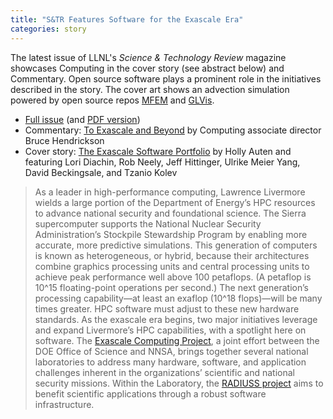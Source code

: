 ```yaml
---
title: "S&TR Features Software for the Exascale Era"
categories: story
---
```


The latest issue of LLNL's *Science & Technology Review* magazine showcases Computing in the cover story (see abstract below) and Commentary. Open source software plays a prominent role in the initiatives described in the story. The cover art shows an advection simulation powered by open source repos [MFEM](https://mfem.org/) and [GLVis](https://glvis.org/).

* [Full issue](https://str.llnl.gov/2021-02) (and [PDF version](https://str.llnl.gov/content/pages/2021-02/pdf/02.21.pdf))
* Commentary: [To Exascale and Beyond](https://str.llnl.gov/2021-02/comfeb21) by Computing associate director Bruce Hendrickson
* Cover story: [The Exascale Software Portfolio](https://str.llnl.gov/2021-02/diachin) by Holly Auten and featuring Lori Diachin, Rob Neely, Jeff Hittinger, Ulrike Meier Yang, David Beckingsale, and Tzanio Kolev

> As a leader in high-performance computing, Lawrence Livermore wields a large portion of the Department of Energy’s HPC resources to advance national security and foundational science. The Sierra supercomputer supports the National Nuclear Security Administration’s Stockpile Stewardship Program by enabling more accurate, more predictive simulations. This generation of computers is known as heterogeneous, or hybrid, because their architectures combine graphics processing units and central processing units to achieve peak performance well above 100 petaflops. (A petaflop is 10^15 floating-point operations per second.) The next generation’s processing capability—at least an exaflop (10^18 flops)—will be many times greater. HPC software must adjust to these new hardware standards. As the exascale era begins, two major initiatives leverage and expand Livermore’s HPC capabilities, with a spotlight here on software. The [Exascale Computing Project](https://www.exascaleproject.org/), a joint effort between the DOE Office of Science and NNSA, brings together several national laboratories to address many hardware, software, and application challenges inherent in the organizations’ scientific and national security missions. Within the Laboratory, the [RADIUSS project](https://software.llnl.gov/radiuss/projects/) aims to benefit scientific applications through a robust software infrastructure.
